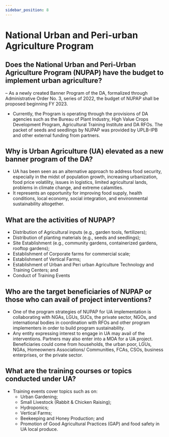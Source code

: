 ```yaml
---
sidebar_position: 8
---
```


# National Urban and Peri-urban Agriculture Program

## Does the National Urban and Peri-Urban Agriculture Program (NUPAP) have the budget to implement urban agriculture?

– As a newly created Banner Program of the DA, formalized through Administrative Order No. 3, series of 2022, the budget of NUPAP shall be proposed beginning FY 2023.
- Currently, the Program is operating through the provisions of DA agencies such as the Bureau of Plant Industry, High Value Crops Development Program, Agricultural Training Institute and DA RFOs. The packet of seeds and seedlings by NUPAP was provided by UPLB-IPB and other external funding from partners.

## Why is Urban Agriculture (UA) elevated as a new banner program of the DA?

- UA has been seen as an alternative approach to address food security, especially in the midst of population growth, increasing urbanization, food price volatility, issues in logistics, limited agricultural lands, problems in climate change, and extreme calamities.
- It represents an opportunity for improving food supply, health conditions, local economy, social integration, and environmental sustainability altogether.

## What are the activities of NUPAP?

- Distribution of Agricultural inputs (e.g., garden tools, fertilizers);
- Distribution of planting materials (e.g., seeds and seedlings);
- Site Establishment (e.g., community gardens, containerized gardens, rooftop gardens);
- Establishment of Corporate farms for commercial scale;
- Establishment of Vertical Farms;
- Establishment of Urban and Peri urban Agriculture Technology and Training Centers; and  
- Conduct of Training Events

## Who are the target beneficiaries of NUPAP or those who can avail of project interventions?

- One of the program strategies of NUPAP for UA implementation is collaborating with NGAs, LGUs, SUCs, the private sector, NGOs, and international bodies in coordination with RFOs and other program implementers in order to build program sustainability.
- Any entity expressing interest to engage in UA may avail of the interventions. Partners may also enter into a MOA for a UA project. Beneficiaries could come from households, the urban poor, LGUs, NGAs, Homeowners Associations/ Communities, FCAs, CSOs, business enterprises, or the private sector.

## What are the training courses or topics conducted under UA?
- Training events cover topics such as on:
  - Urban Gardening;
  - Small Livestock (Rabbit & Chicken Raising);
  - Hydroponics;
  - Vertical Farms;
  - Beekeeping and Honey Production; and
  - Promotion of Good Agricultural Practices (GAP) and food safety in UA local produce.



